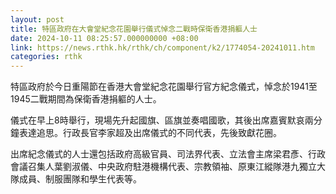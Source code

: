 ```yaml
---
layout: post
title: 特區政府在大會堂紀念花園舉行儀式悼念二戰時保衛香港捐軀人士
date: 2024-10-11 08:25:57.000000000 +08:00
link: https://news.rthk.hk/rthk/ch/component/k2/1774054-20241011.htm
categories: rthk
---
```


特區政府於今日重陽節在香港大會堂紀念花園舉行官方紀念儀式，悼念於1941至1945二戰期間為保衛香港捐軀的人士。

儀式在早上8時舉行，現場先升起國旗、區旗並奏唱國歌，其後出席嘉賓默哀兩分鐘表達追思。行政長官李家超及出席儀式的不同代表，先後致獻花圈。

出席紀念儀式的人士還包括政府高級官員、司法界代表、立法會主席梁君彥、行政會議召集人葉劉淑儀、中央政府駐港機構代表、宗教領袖、原東江縱隊港九獨立大隊成員、制服團隊和學生代表等。
